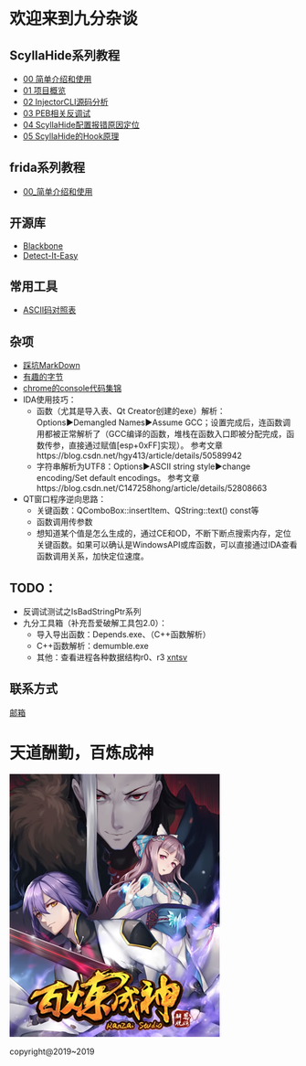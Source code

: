 # 欢迎来到九分杂谈


## ScyllaHide系列教程

- [00 简单介绍和使用](https://ninecents.github.io/course/ScyllaHide/00%20简单介绍和使用)
- [01 项目概览](https://ninecents.github.io/course/ScyllaHide/01%20项目概览)
- [02 InjectorCLI源码分析](https://ninecents.github.io/course/ScyllaHide/02%20InjectorCLI源码分析)
- [03 PEB相关反调试](https://ninecents.github.io/course/ScyllaHide/03%20PEB相关反调试)
- [04 ScyllaHide配置报错原因定位](https://ninecents.github.io/course/ScyllaHide/04%20ScyllaHide配置报错原因定位)
- [05 ScyllaHide的Hook原理](https://ninecents.github.io/course/ScyllaHide/05%20ScyllaHide的Hook原理)


## frida系列教程
- [00_简单介绍和使用](https://ninecents.github.io/course/frida/00_简单介绍和使用)


## 开源库
- [Blackbone](https://github.com/DarthTon/Blackbone)
- [Detect-It-Easy](https://github.com/horsicq/Detect-It-Easy)


## 常用工具
- [ASCII码对照表](https://ninecents.github.io/utils/ASCII码对照表.html)


## 杂项
- [踩坑MarkDown](https://ninecents.github.io/utils/踩坑MarkDown)
- [有趣的字节](https://ninecents.github.io/utils/interesting/有趣的字节)
- [chrome的console代码集锦](https://ninecents.github.io/utils/interesting/chrome的console代码集锦)
- IDA使用技巧：
  - 函数（尤其是导入表、Qt Creator创建的exe）解析：Options▶Demangled Names▶Assume GCC；设置完成后，连函数调用都被正常解析了（GCC编译的函数，堆栈在函数入口即被分配完成，函数传参，直接通过赋值[esp+0xFF]实现）。  参考文章https://blog.csdn.net/hgy413/article/details/50589942
  - 字符串解析为UTF8：Options▶ASCII string style▶change encoding/Set default encodings。  参考文章https://blog.csdn.net/C147258hong/article/details/52808663
- QT窗口程序逆向思路：
  - 关键函数：QComboBox::insertItem、QString::text() const等
  - 函数调用传参数
  - 想知道某个值是怎么生成的，通过CE和OD，不断下断点搜索内存，定位关键函数。如果可以确认是WindowsAPI或库函数，可以直接通过IDA查看函数调用关系，加快定位速度。



## TODO：
- 反调试测试之IsBadStringPtr系列
- 九分工具箱（补充吾爱破解工具包2.0）：
  - 导入导出函数：Depends.exe、（C++函数解析）
  - C++函数解析：demumble.exe
  - 其他：查看进程各种数据结构r0、r3 [xntsv](https://github.com/horsicq/xntsv)


## 联系方式

[邮箱](mailto:3357427767@qq.com)


# 天道酬勤，百炼成神
![百炼成神](bailianchengshen.jpg)

copyright@2019~2019
 
